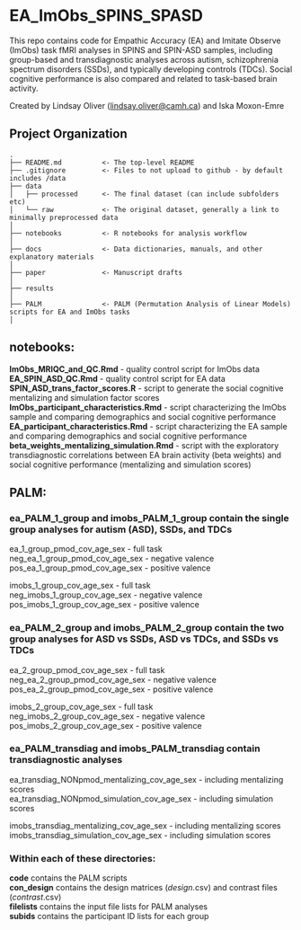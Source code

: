 EA_ImObs_SPINS_SPASD
===============================================

This repo contains code for Empathic Accuracy (EA) and Imitate Observe (ImObs) task fMRI analyses in SPINS and SPIN-ASD samples, including group-based and transdiagnostic analyses across autism, schizophrenia spectrum disorders (SSDs), and typically developing controls (TDCs). Social cognitive performance is also compared and related to task-based brain activity.

Created by Lindsay Oliver (lindsay.oliver@camh.ca) and Iska Moxon-Emre


Project Organization
-----------------------------------

    .
    ├── README.md          <- The top-level README
    ├── .gitignore         <- Files to not upload to github - by default includes /data
    ├── data
    │   ├── processed      <- The final dataset (can include subfolders etc)
    │   └── raw            <- The original dataset, generally a link to minimally preprocessed data
    │
    ├── notebooks          <- R notebooks for analysis workflow 
    │
    ├── docs               <- Data dictionaries, manuals, and other explanatory materials
    │
    ├── paper              <- Manuscript drafts 
    │
    ├── results
    │
    ├── PALM               <- PALM (Permutation Analysis of Linear Models) scripts for EA and ImObs tasks
    │
    
    

## notebooks:  
**ImObs_MRIQC_and_QC.Rmd** - quality control script for ImObs data  
**EA_SPIN_ASD_QC.Rmd** - quality control script for EA data  
**SPIN_ASD_trans_factor_scores.R** - script to generate the social cognitive mentalizing and simulation factor scores  
**ImObs_participant_characteristics.Rmd** - script characterizing the ImObs sample and comparing demographics and social cognitive performance  
**EA_participant_characteristics.Rmd** - script characterizing the EA sample and comparing demographics and social cognitive performance  
**beta_weights_mentalizing_simulation.Rmd** - script with the exploratory transdiagnostic correlations between EA brain activity (beta weights) and social cognitive performance (mentalizing and simulation scores)  

## PALM:  
### ea_PALM_1_group and imobs_PALM_1_group contain the single group analyses for autism (ASD), SSDs, and TDCs  
ea_1_group_pmod_cov_age_sex - full task  
neg_ea_1_group_pmod_cov_age_sex - negative valence  
pos_ea_1_group_pmod_cov_age_sex - positive valence  

imobs_1_group_cov_age_sex - full task  
neg_imobs_1_group_cov_age_sex - negative valence  
pos_imobs_1_group_cov_age_sex - positive valence  

### ea_PALM_2_group and imobs_PALM_2_group contain the two group analyses for ASD vs SSDs, ASD vs TDCs, and SSDs vs TDCs  
ea_2_group_pmod_cov_age_sex - full task  
neg_ea_2_group_pmod_cov_age_sex - negative valence  
pos_ea_2_group_pmod_cov_age_sex - positive valence  

imobs_2_group_cov_age_sex - full task  
neg_imobs_2_group_cov_age_sex - negative valence  
pos_imobs_2_group_cov_age_sex - positive valence  

### ea_PALM_transdiag and imobs_PALM_transdiag contain transdiagnostic analyses  
ea_transdiag_NONpmod_mentalizing_cov_age_sex - including mentalizing scores   
ea_transdiag_NONpmod_simulation_cov_age_sex - including simulation scores   

imobs_transdiag_mentalizing_cov_age_sex - including mentalizing scores  
imobs_transdiag_simulation_cov_age_sex - including simulation scores  

### Within each of these directories:  
**code** contains the PALM scripts   
**con_design** contains the design matrices (*_design_*.csv) and contrast files (*_contrast_*.csv)  
**filelists** contains the input file lists for PALM analyses  
**subids** contains the participant ID lists for each group  


